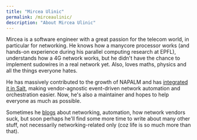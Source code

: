 ```yaml
---
title: "Mircea Ulinic"
permalink: /mirceaulinic/
description: "About Mircea Ulinic"
---
```

Mircea is a software engineer with a great passion for the telecom world,
in particular for networking. He knows how a manycore processor works (and
hands-on experience during his parallel computing research at EPFL),
understands how a 4G network works, but he didn't have the chance to
implement sudowires in a real network yet. Also, loves maths, physics and all
the things everyone hates.

He has massively contributed to the growth of NAPALM and has [integrated it
in Salt](https://docs.saltstack.com/en/develop/topics/network_automation/index.html#napalm),
making vendor-agnostic event-driven network automation and
orchestration easier. Now, he's also a maintainer and hopes to help everyone
as much as possible.

Sometimes he [blogs](https://mirceaulinic.net/) about networking, automation,
how network vendors suck, but soon perhaps he'll find some more time to write
about many other stuff, not necessarily networking-related only (coz life
is so much more than that).
